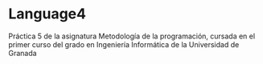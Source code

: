 # Language4
 Práctica 5 de la asignatura Metodología de la programación, cursada en el primer curso del grado en Ingeniería Informática de la Universidad de Granada

